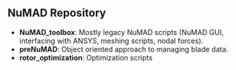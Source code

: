 
## NuMAD Repository

* **NuMAD_toolbox**: Mostly legacy NuMAD scripts (NuMAD GUI, interfacing with ANSYS, meshing scripts, nodal forces). 
* **preNuMAD**: Object oriented approach to managing blade data.
* **rotor_optimization**: Optimization scripts

